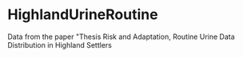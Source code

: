 # HighlandUrineRoutine
Data from the paper "Thesis Risk and Adaptation, Routine Urine Data Distribution in Highland Settlers
